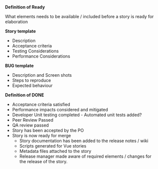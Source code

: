**Definition of Ready**

What elements needs to be available / included before a story is ready for elaboration

**Story template**

- Description
- Acceptance criteria
- Testing Considerations
- Performance Considerations

**BUG template**

- Description and Screen shots
- Steps to reproduce
- Expected behaviour

**Definition of DONE**

- Acceptance criteria satisfied
- Performance impacts considered and mitigated
- Developer Unit testing completed - Automated unit tests added?  
- Peer Review Passed
- QA review passed
- Story has been accepted by the PO
- Story is now ready for merge
    - Story documentation has been added to the release notes / wiki
    - Scripts generated for Vue stories
    - Metadata files attached to the story
    - Release manager made aware of required elements / changes for the release of the story.